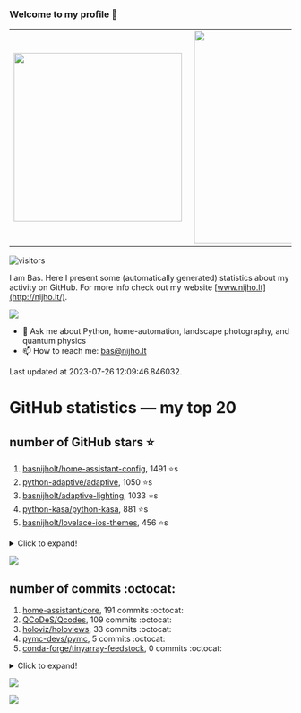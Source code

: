 ### Welcome to my profile 👋

<center>
  <table>
    <tr>
        <td><img width="300px" align="left" src="https://github-readme-stats.vercel.app/api/top-langs/?username=basnijholt&hide=TeX,Jupyter%20Notebook&layout=compact&theme=radical" /></td>
        <td><img align='right' src="https://github-readme-stats.vercel.app/api?username=basnijholt&show_icons=true&theme=radical" width="380"></td>
    </tr>
  </table>
</center>

![visitors](https://visitor-badge.glitch.me/badge?page_id=basnijholt.visitor-badge)

I am Bas. Here I present some (automatically generated) statistics about my activity on GitHub. For more info check out my website [www.nijho.lt](http://nijho.lt/).

![](https://www.nijho.lt/authors/admin/avatar_hu9e60e4b9bc120dfb6a666009f2878da6_182107_250x250_fill_q90_lanczos_center.jpg)

- 💬 Ask me about Python, home-automation, landscape photography, and quantum physics
- 📫 How to reach me: bas@nijho.lt

Last updated at 2023-07-26 12:09:46.846032.

# GitHub statistics — my top 20

## number of GitHub stars ⭐️

1. [basnijholt/home-assistant-config](https://github.com/basnijholt/home-assistant-config/), 1491 ⭐️s
2. [python-adaptive/adaptive](https://github.com/python-adaptive/adaptive/), 1050 ⭐️s
3. [basnijholt/adaptive-lighting](https://github.com/basnijholt/adaptive-lighting/), 1033 ⭐️s
4. [python-kasa/python-kasa](https://github.com/python-kasa/python-kasa/), 881 ⭐️s
5. [basnijholt/lovelace-ios-themes](https://github.com/basnijholt/lovelace-ios-themes/), 456 ⭐️s
<details><summary>Click to expand!</summary>

6. [basnijholt/lovelace-ios-dark-mode-theme](https://github.com/basnijholt/lovelace-ios-dark-mode-theme/), 417 ⭐️s
7. [basnijholt/miflora](https://github.com/basnijholt/miflora/), 358 ⭐️s
8. [basnijholt/rsync-time-machine.py](https://github.com/basnijholt/rsync-time-machine.py/), 331 ⭐️s
9. [topocm/topocm_content](https://github.com/topocm/topocm_content/), 242 ⭐️s
10. [basnijholt/home-assistant-streamdeck-yaml](https://github.com/basnijholt/home-assistant-streamdeck-yaml/), 126 ⭐️s
11. [basnijholt/home-assistant-macbook-touch-bar](https://github.com/basnijholt/home-assistant-macbook-touch-bar/), 92 ⭐️s
12. [kwant-project/kwant](https://github.com/kwant-project/kwant/), 76 ⭐️s
13. [basnijholt/markdown-code-runner](https://github.com/basnijholt/markdown-code-runner/), 72 ⭐️s
14. [basnijholt/home-assistant-streamdeck-yaml-addon](https://github.com/basnijholt/home-assistant-streamdeck-yaml-addon/), 47 ⭐️s
15. [basnijholt/aiokef](https://github.com/basnijholt/aiokef/), 30 ⭐️s
16. [basnijholt/thesis-cover](https://github.com/basnijholt/thesis-cover/), 25 ⭐️s
17. [basnijholt/instacron](https://github.com/basnijholt/instacron/), 20 ⭐️s
18. [basnijholt/adaptive-scheduler](https://github.com/basnijholt/adaptive-scheduler/), 17 ⭐️s
19. [basnijholt/addon-otmonitor](https://github.com/basnijholt/addon-otmonitor/), 15 ⭐️s
20. [kwant-project/kwant-tutorial-2016](https://github.com/kwant-project/kwant-tutorial-2016/), 13 ⭐️s

</details>

![](https://github.com/basnijholt/basnijholt/raw/main/stars_over_time.png)

## number of commits :octocat:

1. [home-assistant/core](https://github.com/home-assistant/core/), 191 commits :octocat:
2. [QCoDeS/Qcodes](https://github.com/QCoDeS/Qcodes/), 109 commits :octocat:
3. [holoviz/holoviews](https://github.com/holoviz/holoviews/), 33 commits :octocat:
4. [pymc-devs/pymc](https://github.com/pymc-devs/pymc/), 5 commits :octocat:
5. [conda-forge/tinyarray-feedstock](https://github.com/conda-forge/tinyarray-feedstock/), 0 commits :octocat:
<details><summary>Click to expand!</summary>

6. [mbongaerts/Metchalizer](https://github.com/mbongaerts/Metchalizer/), 0 commits :octocat:
7. [vallops99/Conda-autoactivate-env](https://github.com/vallops99/Conda-autoactivate-env/), 0 commits :octocat:
8. [ohmyzsh/ohmyzsh](https://github.com/ohmyzsh/ohmyzsh/), 0 commits :octocat:
9. [conda-forge/paramiko-feedstock](https://github.com/conda-forge/paramiko-feedstock/), 0 commits :octocat:
10. [solidity-by-example/solidity-by-example.github.io](https://github.com/solidity-by-example/solidity-by-example.github.io/), 0 commits :octocat:
11. [home-assistant/supervised-installer](https://github.com/home-assistant/supervised-installer/), 0 commits :octocat:
12. [jupyter/jupyter-sphinx](https://github.com/jupyter/jupyter-sphinx/), 0 commits :octocat:
13. [basnijholt/codestructure](https://github.com/basnijholt/codestructure/), 0 commits :octocat:
14. [eddy-ojb/holoviews-contrib](https://github.com/eddy-ojb/holoviews-contrib/), 0 commits :octocat:
15. [kwant-project/billiard](https://github.com/kwant-project/billiard/), 0 commits :octocat:
16. [bramkragten/swipe-card](https://github.com/bramkragten/swipe-card/), 0 commits :octocat:
17. [basnijholt/addon-otmonitor](https://github.com/basnijholt/addon-otmonitor/), 0 commits :octocat:
18. [conda-forge/opencensus-context-feedstock](https://github.com/conda-forge/opencensus-context-feedstock/), 0 commits :octocat:
19. [mikeboers/PyMemoize](https://github.com/mikeboers/PyMemoize/), 0 commits :octocat:
20. [synesthesiam/hassio-addons](https://github.com/synesthesiam/hassio-addons/), 0 commits :octocat:

</details>

![](https://github.com/basnijholt/basnijholt/raw/main/commits_per_hour.png)

![](https://github.com/basnijholt/basnijholt/raw/main/commits_per_weekday.png)

